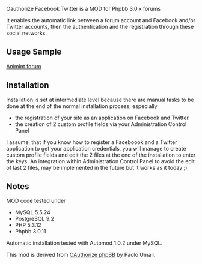 Oauthorize Facebook Twitter is a MOD for Phpbb 3.0.x forums 

It enables the automatic link between a forum account and Facebook and/or Twitter accounts, then the authentication and the registration through these social networks.

Usage Sample
------------

[Animint forum](http://www.animint.com/outils/forum/)

Installation
------------  

Installation is set at intermediate level because there are manual tasks to be done at the end of the normal installation process, especially 
- the registration of your site as an application on Facebook and Twitter.
- the creation of 2 custom profile fields via your Administration Control Panel
       
I assume, that if you know how to register a Faceboook and a Twitter application to get your application credentials, you will manage to create custom profile fields and edit the 2 files at the end of the installation to enter the keys. An integration within Administration Control Panel to avoid the edit of last 2 files, may be implemented in the future but it works as it today ;)

Notes
----

MOD code tested under 
- MySQL 5.5.24
- PostgreSQL 9.2
- PHP 5.3.12
- Phpbb 3.0.11 

Automatic installation tested with Automod 1.0.2 under MySQL.

This mod is derived from [OAuthorize phpBB](https://github.com/PaoloUmali/OAuthorize-phpBB) by Paolo Umali.
